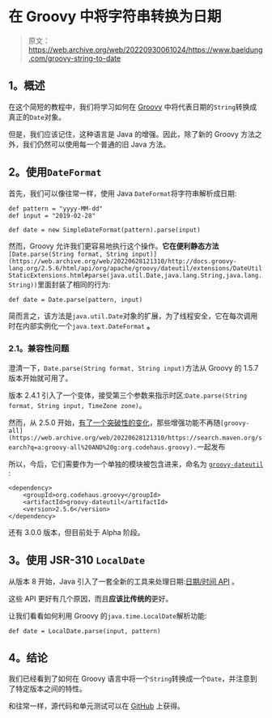 # 在 Groovy 中将字符串转换为日期

> 原文：<https://web.archive.org/web/20220930061024/https://www.baeldung.com/groovy-string-to-date>

## **1。概述**

在这个简短的教程中，我们将学习如何在 [Groovy](/web/20220628121310/https://www.baeldung.com/groovy-language) 中将代表日期的`String`转换成真正的`Date`对象。

但是，我们应该记住，这种语言是 Java 的增强。因此，除了新的 Groovy 方法之外，我们仍然可以使用每一个普通的旧 Java 方法。

## **2。使用`DateFormat`**

首先，我们可以像往常一样，使用 Java `DateFormat`将字符串解析成日期:

```
def pattern = "yyyy-MM-dd"
def input = "2019-02-28"

def date = new SimpleDateFormat(pattern).parse(input) 
```

然而，Groovy 允许我们更容易地执行这个操作。**它在便利静态方法** `[Date.parse(String format, String input)](https://web.archive.org/web/20220628121310/http://docs.groovy-lang.org/2.5.6/html/api/org/apache/groovy/dateutil/extensions/DateUtilStaticExtensions.html#parse(java.util.Date,java.lang.String,java.lang.String))`里面封装了相同的行为:

```
def date = Date.parse(pattern, input) 
```

简而言之，该方法是`java.util.Date`对象的扩展，为了线程安全，它在每次调用时在内部实例化一个`java.text.DateFormat` **。**

### **2.1。兼容性问题**

澄清一下，`Date.parse(String format, String input)`方法从 Groovy 的 1.5.7 版本开始就可用了。

版本 2.4.1 引入了一个变体，接受第三个参数来指示时区:`Date.parse(String format, String input, TimeZone zone)`。

然而，从 2.5.0 开始，[有了一个突破性的变化](https://web.archive.org/web/20220628121310/http://groovy-lang.org/releasenotes/groovy-2.5.html#Groovy2.5releasenotes-Breakingchanges)，那些增强功能不再随`[groovy-all](https://web.archive.org/web/20220628121310/https://search.maven.org/search?q=a:groovy-all%20AND%20g:org.codehaus.groovy).`一起发布

所以，今后，它们需要作为一个单独的模块被包含进来，命名为 [`groovy-dateutil`](https://web.archive.org/web/20220628121310/https://search.maven.org/search?q=a:groovy-dateutil) :

```
<dependency>
    <groupId>org.codehaus.groovy</groupId>
    <artifactId>groovy-dateutil</artifactId>
    <version>2.5.6</version>
</dependency> 
```

还有 3.0.0 版本，但目前处于 Alpha 阶段。

## **3。使用 JSR-310 `LocalDate`**

从版本 8 开始，Java 引入了一套全新的工具来处理日期:[日期/时间 API](/web/20220628121310/https://www.baeldung.com/java-8-date-time-intro) 。

这些 API 更好有几个原因，而且**应该比传统的**更好。

让我们看看如何利用 Groovy 的`java.time.LocalDate`解析功能:

```
def date = LocalDate.parse(input, pattern) 
```

## **4。结论**

我们已经看到了如何在 Groovy 语言中将一个`String`转换成一个`Date`，并注意到了特定版本之间的特性。

和往常一样，源代码和单元测试可以在 [GitHub](https://web.archive.org/web/20220628121310/https://github.com/eugenp/tutorials/tree/master/core-groovy-modules/core-groovy/) 上获得。